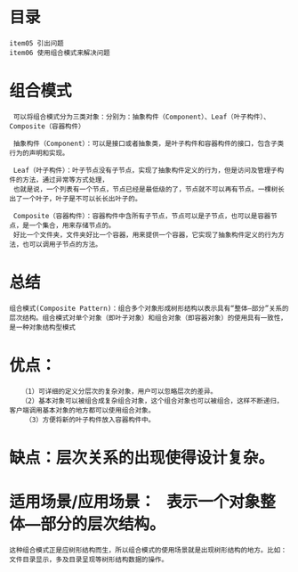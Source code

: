 # 目录 
    item05 引出问题
    item06 使用组合模式来解决问题
    



# 组合模式
     可以将组合模式分为三类对象：分别为：抽象构件（Component）、Leaf（叶子构件）、Composite（容器构件）
     
     抽象构件（Component）：可以是接口或者抽象类，是叶子构件和容器构件的接口，包含子类行为的声明和实现。
     
     Leaf（叶子构件）：叶子节点没有子节点，实现了抽象构件定义的行为，但是访问及管理子构件的方法，通过异常等方式处理，
     也就是说，一个列表有一个节点，节点已经是最低级的了，节点就不可以再有节点。一棵树长出了一个叶子，叶子是不可以长长出叶子的。
     
     Composite（容器构件）：容器构件中含所有子节点，节点可以是子节点，也可以是容器节点，是一个集合，用来存储节点的。
     好比一个文件夹，文件夹好比一个容器，用来提供一个容器，它实现了抽象构件定义的行为方法，也可以调用子节点的方法。
     
# 总结
    组合模式(Composite Pattern)：组合多个对象形成树形结构以表示具有“整体—部分”关系的层次结构。组合模式对单个对象（即叶子对象）和组合对象（即容器对象）的使用具有一致性，是一种对象结构型模式

# 优点：
       （1）可详细的定义分层次的复杂对象，用户可以忽略层次的差异。
       （2）基本对象可以被组合成复杂组合对象，这个组合对象也可以被组合，这样不断递归，客户端调用基本对象的地方都可以使用组合对象。
        （3）方便将新的叶子构件放入容器构件中。

# 缺点：层次关系的出现使得设计复杂。

# 适用场景/应用场景：   表示一个对象整体—部分的层次结构。
    这种组合模式正是应树形结构而生，所以组合模式的使用场景就是出现树形结构的地方。比如：文件目录显示，多及目录呈现等树形结构数据的操作。
    
      

